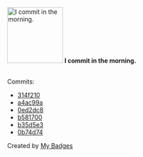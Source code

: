 <img src="https://my-badges.github.io/my-badges/morning-commits.png" alt="I commit in the morning." title="I commit in the morning." width="128">
<strong>I commit in the morning.</strong>
<br><br>

Commits:

- <a href="https://github.com/adib-yg/adib-yg/commit/314f2101e6d52321076fc894ce28abd58c3dd9b8">314f210</a>
- <a href="https://github.com/adib-yg/web/commit/a4ac99a9b56a9a1c8565e5591ca308e2510198ea">a4ac99a</a>
- <a href="https://github.com/adib-yg/web/commit/0ed2dc8d34c12dcc6f44e16e553c7c08a7caed6f">0ed2dc8</a>
- <a href="https://github.com/adib-yg/web/commit/b5817003624ee6cd8e2c61718a4e1d41372996b8">b581700</a>
- <a href="https://github.com/adib-yg/web/commit/b35d5e3f639b67e84d31acc5fb56cdb1e2f14cdf">b35d5e3</a>
- <a href="https://github.com/adib-yg/web/commit/0b74d7466ed96520c69dcad4f6b61301d67306c4">0b74d74</a>


Created by <a href="https://github.com/my-badges/my-badges">My Badges</a>